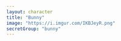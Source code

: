 ```yaml
---
layout: character
title: "Bunny"
image: "https://i.imgur.com/IKBJeyR.png"
secretGroup: "bunny"
---
```

